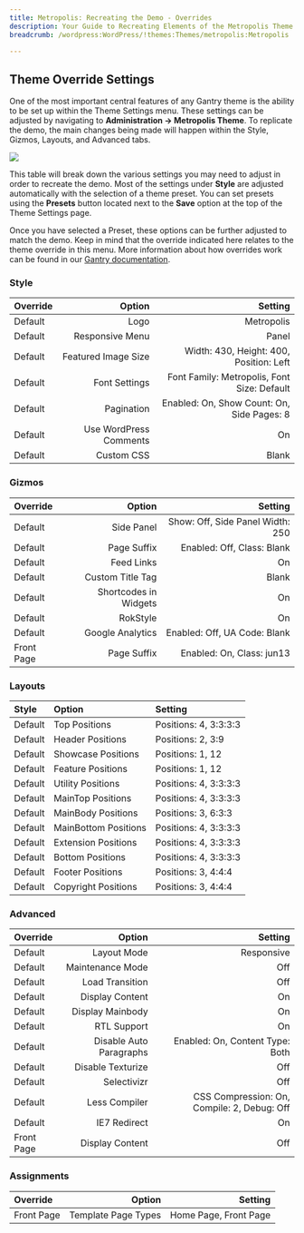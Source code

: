 ```yaml
---
title: Metropolis: Recreating the Demo - Overrides
description: Your Guide to Recreating Elements of the Metropolis Theme for WordPress
breadcrumb: /wordpress:WordPress/!themes:Themes/metropolis:Metropolis

---
```


Theme Override Settings
-----
One of the most important central features of any Gantry theme is the ability to be set up within the Theme Settings menu. These settings can be adjusted by navigating to **Administration -> Metropolis Theme**. To replicate the demo, the main changes being made will happen within the Style, Gizmos, Layouts, and Advanced tabs. 

![][demo25]

This table will break down the various settings you may need to adjust in order to recreate the demo. Most of the settings under **Style** are adjusted automatically with the selection of a theme preset. You can set presets using the **Presets** button located next to the **Save** option at the top of the Theme Settings page.

Once you have selected a Preset, these options can be further adjusted to match the demo. Keep in mind that the override indicated here relates to the theme override in this menu. More information about how overrides work can be found in our [Gantry documentation][override].

### Style
| Override |                 Option |                                     Setting |  
| :------- | ---------------------: | ------------------------------------------: |  
| Default  |                   Logo |                                  Metropolis |  
| Default  |        Responsive Menu |                                       Panel |  
| Default  |    Featured Image Size |     Width: 430, Height: 400, Position: Left |  
| Default  |          Font Settings | Font Family: Metropolis, Font Size: Default |  
| Default  |             Pagination |  Enabled: On, Show Count: On, Side Pages: 8 |  
| Default  | Use WordPress Comments |                                          On |  
| Default  |             Custom CSS |                                       Blank |  

### Gizmos
| Override   |                Option |                          Setting |  
| :--------- | --------------------: | -------------------------------: |  
| Default    |            Side Panel | Show: Off, Side Panel Width: 250 |  
| Default    |           Page Suffix |       Enabled: Off, Class: Blank |  
| Default    |            Feed Links |                               On |  
| Default    |      Custom Title Tag |                            Blank |  
| Default    | Shortcodes in Widgets |                               On |  
| Default    |              RokStyle |                               On |  
| Default    |      Google Analytics |     Enabled: Off, UA Code: Blank |  
| Front Page |           Page Suffix |        Enabled: On, Class: jun13 |  

### Layouts
| Style   | Option               | Setting               |  
| :------ | :------------------- | :-------------------- |  
| Default | Top Positions        | Positions: 4, 3:3:3:3 |  
| Default | Header Positions     | Positions: 2, 3:9     |  
| Default | Showcase Positions   | Positions: 1, 12      |  
| Default | Feature Positions    | Positions: 1, 12      |  
| Default | Utility Positions    | Positions: 4, 3:3:3:3 |  
| Default | MainTop Positions    | Positions: 4, 3:3:3:3 |  
| Default | MainBody Positions   | Positions: 3, 6:3:3   |  
| Default | MainBottom Positions | Positions: 4, 3:3:3:3 |  
| Default | Extension Positions  | Positions: 4, 3:3:3:3 |  
| Default | Bottom Positions     | Positions: 4, 3:3:3:3 |  
| Default | Footer Positions     | Positions: 3, 4:4:4   |  
| Default | Copyright Positions  | Positions: 3, 4:4:4   |  

### Advanced
| Override   |                  Option |                                     Setting |  
| :--------- | ----------------------: | ------------------------------------------: |  
| Default    |             Layout Mode |                                  Responsive |  
| Default    |        Maintenance Mode |                                         Off |  
| Default    |         Load Transition |                                         Off |  
| Default    |         Display Content |                                          On |  
| Default    |        Display Mainbody |                                          On |  
| Default    |             RTL Support |                                          On |  
| Default    | Disable Auto Paragraphs |             Enabled: On, Content Type: Both |  
| Default    |       Disable Texturize |                                         Off |  
| Default    |             Selectivizr |                                         Off |  
| Default    |           Less Compiler | CSS Compression: On, Compile: 2, Debug: Off |  
| Default    |            IE7 Redirect |                                          On |  
| Front Page |         Display Content |                                         Off |  

### Assignments
| Override   |              Option |               Setting |  
| :--------- | ------------------: | --------------------: |  
| Front Page | Template Page Types | Home Page, Front Page |  

[demo25]: assets/wp_metropolis_demo_25.jpeg
[menu]: ../../start/menu.md
[override]: http://gantry-framework.org/documentation/wordpress/configure/